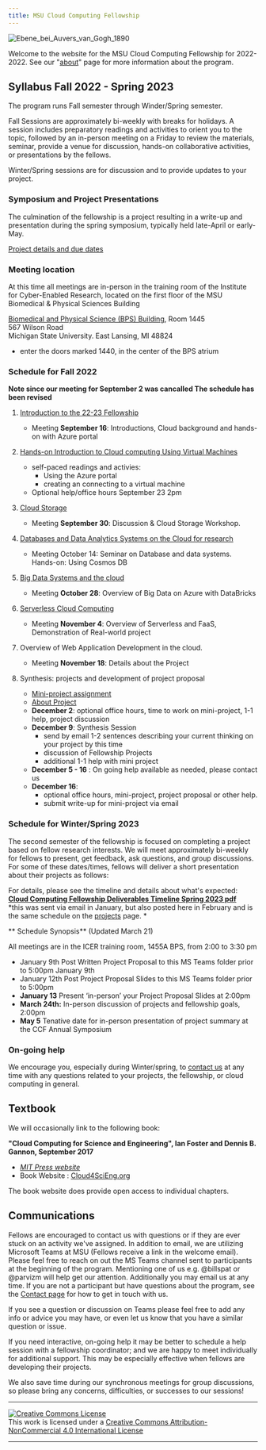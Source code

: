 ```yaml
---
title: MSU Cloud Computing Fellowship
---
```



![Ebene_bei_Auvers_van_Gogh_1890](img/cropped_cloud_painting_Vincent_van_Gogh_Ebene_bei_Auvers_1890_Neue_Pinakothek_Munich.jpg)

Welcome to the website for the MSU Cloud Computing Fellowship for 2022-2022.  See our "[about](about.md)" page for more information about the program.   


## Syllabus Fall 2022 - Spring 2023 

The program runs Fall semester through Winder/Spring semester.  

Fall Sessions are approximately bi-weekly with breaks for holidays.  A session includes preparatory readings and activities to orient you to the topic, followed by an in-person meeting on a Friday to review the materials, seminar, provide a venue for discussion,  hands-on collaborative activities, or presentations by the fellows. 

Winter/Spring sessions are for discussion and to provide updates to your project.   

### Symposium and Project Presentations

The culmination of the fellowship is a project resulting in a write-up and presentation during the spring symposium, typically held late-April or early-May.   

[Project details and due dates](projects.md)

### Meeting location
At this time all meetings are in-person in the training room of the Institute for Cyber-Enabled Research, located on the first floor of the MSU Biomedical & Physical Sciences Building

[Biomedical and Physical Science (BPS) Building](https://maps.msu.edu/interactive/index.php?location=8ERY), Room 1445<br>
567 Wilson Road<br>
Michigan State University. East Lansing, MI 48824

 - enter the doors marked 1440, in the center of the BPS atrium 

### Schedule for Fall 2022

**Note since our meeting for September 2 was cancalled The schedule has been revised**

 1. [Introduction to the 22-23 Fellowship](session_introduction)
    * Meeting **September 16**: Introductions, Cloud background and hands-on with Azure portal
 2. [Hands-on Introduction to Cloud computing Using Virtual Machines](session_how_to_cloud)
    * self-paced readings and activies: 
         - Using the Azure portal
         - creating an connecting to a  virtual machine
    * Optional help/office hours September 23 2pm
 3. [Cloud Storage](session_cloud_storage)
    * Meeting **September 30**: Discussion & Cloud Storage Workshop.  
 4. [Databases and Data Analytics Systems on the Cloud for research](session_datasystems)
    * Meeting October 14: Seminar on Database and data systems. <br> Hands-on: Using Cosmos DB
 5. [Big Data Systems and the cloud](session_bigdata)
    * Meeting **October 28**: Overview of Big Data on Azure with DataBricks
 6. [Serverless Cloud Computing](session_serverless)
    * Meeting **November 4**: Overview of Serverless and FaaS, Demonstration of Real-world project
 7. Overview of Web Application Development in the cloud.   
    * Meeting **November 18**: Details about the Project
 
 8. Synthesis: projects and development of project proposal
    * [Mini-project assignment](miniproject.md)
    * [About Project](projects.md)
    * **December 2**: optional office hours, time to work on mini-project, 1-1 help, project discussion
    * **December 9**: Synthesis Session
        - send by email 1-2 sentences describing your current thinking on your project by this time
        - discussion of Fellowship Projects  
        - additional 1-1 help with mini project
    * **December 5 - 16** : On going help available as needed, please contact us
    * **December 16**: 
        - optional office hours, mini-project, project proposal or other help. 
        - submit write-up for mini-project via email
   
### Schedule for Winter/Spring 2023

The second semester of the fellowship is focused on completing a project based on fellow research interests.   We will meet approximately bi-weekly for fellows to present, get feedback, ask questions, and group discussions.  For some of these dates/times, fellows will deliver a short presentation about their projects as follows:

For details, please see the timeline and details about what's expected: <br>
**[Cloud Computing Fellowship Deliverables Timeline Spring 2023 pdf](img/cloud_computing_fellowship_deliverables_timeline_spring2023.pdf)** 
<br>*this was sent via email in January, but also posted here in February and is the same schedule on the [projects](projects.md) page. *

** Schedule Synopsis** (Updated March 21)

All meetings are in the ICER training room, 1455A BPS, from 2:00 to 3:30 pm 

  - January 9th Post Written Project Proposal to this MS Teams folder prior to 5:00pm January 9th
 - January 12th Post Project Proposal Slides to this MS Teams folder prior to 5:00pm 
 - **January 13** Present ‘in-person’ your Project Proposal Slides at 2:00pm 
 - **March 24th:** In-person discussion of projects and fellowship goals, 2:00pm 
 - **May 5** Tenative date for in-person presentation of project summary at the CCF Annual Symposium
 
### On-going help

We encourage you, especially during Winter/spring, to [contact us](contact) at any time with any questions related to your projects, the fellowship, or cloud computing in general.  


## Textbook

We will occasionally link to the following book: 

**"Cloud Computing for Science and Engineering", Ian Foster and Dennis B. Gannon, September 2017**  

  * *[MIT Press website](https://mitpress.mit.edu/books/cloud-computing-science-and-engineering)* 
  * Book Website : [Cloud4SciEng.org](https://cloud4scieng.org)

The book website does provide open access to individual chapters. 

## Communications

 Fellows are encouraged to contact us with questions or if they are ever stuck on an activity we've assigned.  In addition to email, we are utilizing Microsoft Teams at MSU (Fellows receive a link in the welcome email).   Please feel free to reach on out the MS Teams channel sent to participants at the beginning of the program.  Mentioning one of us e.g. @billspat or @parvizm will help get our attention.  Additionally you may email us at any time.   If you are not a participant but have questions about the program, see the [Contact page](contact.md) for how to get in touch with us.   

If you see a question or discussion on Teams please feel free to add any info or advice you may have, or even let us know that you have a similar question or issue.    

If you need interactive, on-going help it may be better to schedule a help session with a fellowship coordinator; and we are happy to meet individually for additional support.   This may be especially effective when fellows are developing their projects.  

We also save time during our synchronous meetings for group discussions, so please bring any concerns, difficulties, or successes to our sessions! 



---
   
<a rel="license" href="http://creativecommons.org/licenses/by-nc/4.0/"><img alt="Creative Commons License" style="border-width:0" src="https://i.creativecommons.org/l/by-nc/4.0/88x31.png" /></a><br />This work is licensed under a <a rel="license" href="http://creativecommons.org/licenses/by-nc/4.0/">Creative Commons Attribution-NonCommercial 4.0 International License</a>

---
